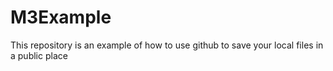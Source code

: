 # M3Example
This repository is an example of how to use github to save your local files in a public place
